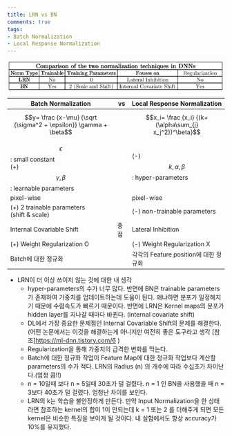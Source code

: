 ```yaml
---
title: LRN vs BN
comments: true
tags:
- Batch Normalization
- Local Response Normalization
---
```


![bn-vs-lrn](/assets/img/BN_vs_LRN.png)

| Batch Normalization                                                       | vs   | Local Response Normalization                            |
| ------------------------------------------------------------------------- | ---- | ------------------------------------------------------- |
| $$y= \frac {x-\mu} {\sqrt {\sigma^2 + \epsilon}} \gamma + \beta$$         |      | $$x_i= \frac {x_i} {(k+(\alpha\sum_{j} x_j^2))^\beta}$$ |
| $$\epsilon$$: small constant<br>(+)$$\gamma,\beta$$: learnable parameters |      | (-) $$k, \alpha, \beta$$: hyper-parameters              |
| pixel-wise                                                                |      | pixel-wise                                              |
| (+) 2 trainable parameters<br>    (shift & scale)                         |      | (-) non-trainable parameters                            |
| Internal Covariable Shift                                                 | 중점 | Lateral Inhibition                                      |
| (+) Weight Regularization O                                               |      | (-) Weight Regularization X                             |
| Batch에 대한 정규화                                                       |      | 각각의 Feature position에 대한 정규화                   |
    

- LRN이 더 이상 쓰이지 않는 것에 대한 내 생각
  - hyper-parameters의 수가 너무 많다. 반면에 BN은 trainable parameters가 존재하여 가중치를 업데이트하는데 도움이 된다. 왜냐하면 분포가 일정해지기 때문에 수렴속도가 빠르기 때문이다. 반면에 LRN은 Kernel maps의 분포가 hidden layer를 지나갈 때마다 바뀐다. (internal covariate shift)
  - DL에서 가장 중요한 문제점인 Internal Covariable Shift의 문제를 해결한다.(어떤 논문에서는 이것을 해결하는게 아니지만 여전히 좋은 도구라고 생각 [참조]<https://ml-dnn.tistory.com/6> )    
  - Regularization을 통해 가중치의 급격한 변화를 막는다.
  - Batch에 대한 정규화 작업이 Feature Map에 대한 정규화 작업보다 계산할 parameters의 수가 적다. LRN의 Radius (n) 의 개수에 따라 수십초가 차이난다.(엄청 큼!!)    
  - n = 10일때 보다 n = 5일때 30초가 덜 걸렸다. n = 1 인 BN을 사용했을 때 n = 3보다 40초가 덜 걸렸다. 엄청난 차이를 보인다.
  - LRN의 k는 학습을 불안정하게 만든다. 만약 Input Normalization을 한 상태라면 참조하는 kernel의 합이 1이 안되는데 k = 1 또는 2 를 더해주게 되면 모든 kernel은 비슷한 특징을 보이게 될 것이다. 내 실험에서도 항상 accuracy가 10%를 유지했다. 
